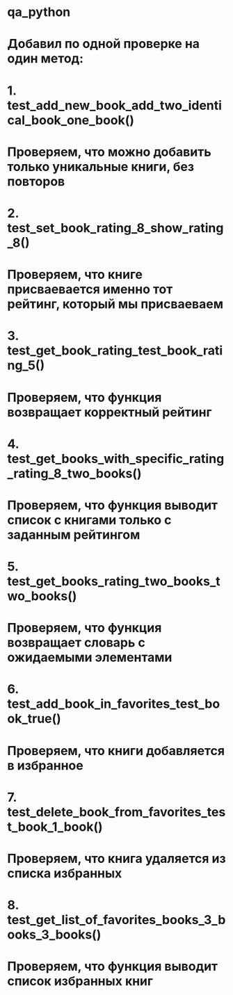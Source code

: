 # qa_python
# Добавил по одной проверке на один метод:

# 1. test_add_new_book_add_two_identical_book_one_book()
# Проверяем, что можно добавить только уникальные книги, без повторов

# 2. test_set_book_rating_8_show_rating_8()
# Проверяем, что книге присваевается именно тот рейтинг, который мы присваеваем

# 3. test_get_book_rating_test_book_rating_5()
# Проверяем, что функция возвращает корректный рейтинг

# 4. test_get_books_with_specific_rating_rating_8_two_books()
# Проверяем, что функция выводит список с книгами только с заданным рейтингом
 
# 5. test_get_books_rating_two_books_two_books()
# Проверяем, что функция возвращает словарь с ожидаемыми элементами

# 6. test_add_book_in_favorites_test_book_true()
# Проверяем, что книги добавляется в избранное

# 7. test_delete_book_from_favorites_test_book_1_book()
# Проверяем, что книга удаляется из списка избранных

# 8. test_get_list_of_favorites_books_3_books_3_books()
# Проверяем, что функция выводит список избранных книг
